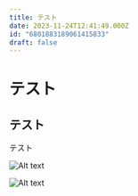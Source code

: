 ```yaml
---
title: テスト
date: 2023-11-24T12:41:49.000Z
id: "6801883189061415833"
draft: false
---
```

# テスト

## テスト

テスト

![Alt text](https://akinami3.github.io/manage-hatenablog/images/test/image.png)

![Alt text](https://akinami3.github.io/manage-hatenablog/images/test/image2.png)